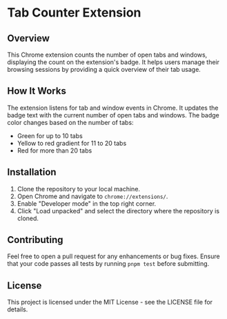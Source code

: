 # Tab Counter Extension

## Overview
This Chrome extension counts the number of open tabs and windows, displaying the count on the extension's badge. It helps users manage their browsing sessions by providing a quick overview of their tab usage.

## How It Works
The extension listens for tab and window events in Chrome. It updates the badge text with the current number of open tabs and windows. The badge color changes based on the number of tabs:
- Green for up to 10 tabs
- Yellow to red gradient for 11 to 20 tabs
- Red for more than 20 tabs

## Installation
1. Clone the repository to your local machine.
2. Open Chrome and navigate to `chrome://extensions/`.
3. Enable "Developer mode" in the top right corner.
4. Click "Load unpacked" and select the directory where the repository is cloned.

## Contributing
Feel free to open a pull request for any enhancements or bug fixes. 
Ensure that your code passes all tests by running `pnpm test` before submitting.

## License
This project is licensed under the MIT License - see the LICENSE file for details. 